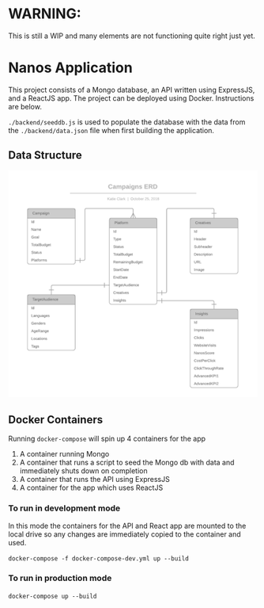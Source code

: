 # WARNING: 
This is still a WIP and many elements are not functioning quite right just yet.

# Nanos Application

This project consists of a Mongo database, an API written using ExpressJS, and a ReactJS app. The project can be deployed using Docker. Instructions are below.

`./backend/seeddb.js` is used to populate the database with the data from the `./backend/data.json` file when first building the application.

## Data Structure
<img src="nanosCampaignERD.png" />

## Docker Containers
Running `docker-compose` will spin up 4 containers for the app
1. A container running Mongo
2. A container that runs a script to seed the Mongo db with data and immediately shuts down on completion
3. A container that runs the API using ExpressJS
4. A container for the app which uses ReactJS

### To run in development mode
In this mode the containers for the API and React app are mounted to the local drive so any changes are immediately copied to the container and used.

`docker-compose -f docker-compose-dev.yml up --build`

### To run in production mode
`docker-compose up --build` 


